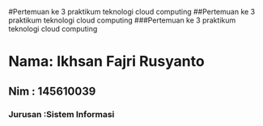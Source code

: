 #Pertemuan ke 3 praktikum teknologi cloud computing
##Pertemuan ke 3 praktikum teknologi cloud computing
###Pertemuan ke 3 praktikum teknologi cloud computing

<h1>Nama: Ikhsan Fajri Rusyanto</h1>
<h2>Nim : 145610039 </h2>
<h3>Jurusan :Sistem Informasi</h3>
